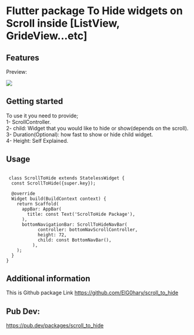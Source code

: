 
# Flutter package To Hide widgets on Scroll inside [ListView, GrideView...etc]

## Features

Preview: 

<img src="https://user-images.githubusercontent.com/85020587/228395540-58475a13-6ded-4392-95bd-fd0766408aea.gif">

## Getting started

To use it you need to provide;<br>
    1- ScrollController.<br>
    2- child: Widget that you would like to hide or show(depends on the scroll).<br>
    3- Duration(Optional): how fast to show or hide child widget.<br>
    4- Height: Self Explained.<br>

## Usage

```An Example of using it with BottomNavBar:

 class ScrollToHide extends StatelessWidget {
  const ScrollToHide({super.key});

  @override
  Widget build(BuildContext context) {
    return Scaffold(
      appBar: AppBar(
        title: const Text('ScrolToHide Package'),
      ),
      bottomNavigationBar: ScrollToHideNavBar(
            controller: bottomNavScrollController,
            height: 72,
            child: const BottomNavBar(),
          ),
    );
  }
} 

```

## Additional information

This is Github package Link
<https://github.com/ElG0hary/scroll_to_hide>

## Pub Dev:
https://pub.dev/packages/scroll_to_hide

